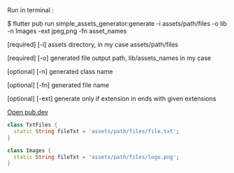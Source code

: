 Run in terminal :

$ flutter pub run simple_assets_generator:generate -i assets/path/files -o lib -n Images -ext jpeg,png -fn asset_names

[required] [-i] assets directory, in my case assets/path/files

[required] [-o] generated file output path, lib/assets_names in my case

[optional] [-n] generated class name

[optional] [-fn] generated file name

[optional] [-ext] generate only if extension in ends with given extensions


[Open pub.dev](https://pub.dev/packages/simple_assets_generator)

```dart
class TxtFiles {
  static String fileTxt = 'assets/path/files/file.txt';
}
```

```dart
class Images {
  static String fileTxt = 'assets/path/files/logo.png';
}
```